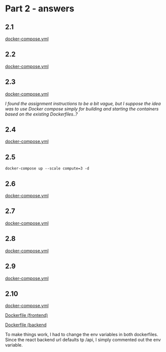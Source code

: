 # Part 2 - answers

## 2.1

[docker-compose.yml](./2.1/docker-compose.yml)

## 2.2

[docker-compose.yml](./2.2/docker-compose.yml)

## 2.3

[docker-compose.yml](./2.3/docker-compose.yml)

*I found the assignment instructions to be a bit vague, but I suppose the idea was to use Docker compose simply for building and starting the containers based on the existing Dockerfiles..?*

## 2.4

[docker-compose.yml](./2.4/docker-compose.yml)

## 2.5

```
docker-compose up --scale compute=3 -d
```

## 2.6

[docker-compose.yml](./2.6/docker-compose.yml)

## 2.7

[docker-compose.yml](./2.7/docker-compose.yml)

## 2.8

[docker-compose.yml](./2.8/docker-compose.yml)

## 2.9

[docker-compose.yml](./2.9/docker-compose.yml)

## 2.10

[docker-compose.yml](./2.10docker-compose.yml)

[Dockerfile (frontend)](./2.10/example-frontend/Dockerfile)

[Dockerfile (backend](./2.10/example-backend/Dockerfile)

To make things work, I had to change the env variables in both dockerfiles. Since the react backend url defaults tp /api, I simply commented out the env variable.
